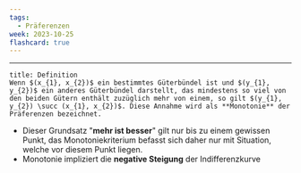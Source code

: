 ```yaml
---
tags:
  - Präferenzen
week: 2023-10-25
flashcard: true
---
```

***

```ad-important
title: Definition
Wenn $(x_{1}, x_{2})$ ein bestimmtes Güterbündel ist und $(y_{1}, y_{2})$ ein anderes Güterbündel darstellt, das mindestens so viel von den beiden Gütern enthält zuzüglich mehr von einem, so gilt $(y_{1}, y_{2}) \succ (x_{1}, x_{2})$. Diese Annahme wird als **Monotonie** der Präferenzen bezeichnet.
```

- Dieser Grundsatz "**mehr ist besser**" gilt nur bis zu einem gewissen Punkt, das Monotoniekriterium befasst sich daher nur mit Situation, welche vor diesem Punkt liegen.
- Monotonie impliziert die **negative Steigung** der Indifferenzkurve
